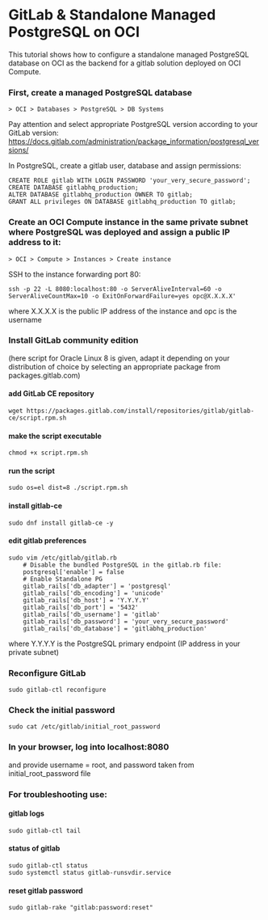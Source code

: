 # GitLab & Standalone Managed PostgreSQL on OCI

This tutorial shows how to configure a standalone managed PostgreSQL
database on OCI as the backend for a gitlab solution deployed on OCI Compute.

### First, create a managed PostgreSQL database
    > OCI > Databases > PostgreSQL > DB Systems

Pay attention and select appropriate PostgreSQL version according to your GitLab version:
https://docs.gitlab.com/administration/package_information/postgresql_versions/

In PostgreSQL, create a gitlab user, database and assign permissions:

    CREATE ROLE gitlab WITH LOGIN PASSWORD 'your_very_secure_password';
    CREATE DATABASE gitlabhq_production;
    ALTER DATABASE gitlabhq_production OWNER TO gitlab;
    GRANT ALL privileges ON DATABASE gitlabhq_production TO gitlab;

### Create an OCI Compute instance in the same private subnet where PostgreSQL was deployed and assign a public IP address to it:
    > OCI > Compute > Instances > Create instance

SSH to the instance forwarding port 80:

    ssh -p 22 -L 8080:localhost:80 -o ServerAliveInterval=60 -o ServerAliveCountMax=10 -o ExitOnForwardFailure=yes opc@X.X.X.X'
where X.X.X.X is the public IP address of the instance and opc is the username

### Install GitLab community edition
(here script for Oracle Linux 8 is given, adapt it depending on your
distribution of choice by selecting an appropriate package from packages.gitlab.com)

#### add GitLab CE repository
    wget https://packages.gitlab.com/install/repositories/gitlab/gitlab-ce/script.rpm.sh

#### make the script executable
    chmod +x script.rpm.sh

#### run the script
    sudo os=el dist=8 ./script.rpm.sh

#### install gitlab-ce
    sudo dnf install gitlab-ce -y

#### edit gitlab preferences
    sudo vim /etc/gitlab/gitlab.rb
        # Disable the bundled PostgreSQL in the gitlab.rb file:
        postgresql['enable'] = false
        # Enable Standalone PG
        gitlab_rails['db_adapter'] = 'postgresql'
        gitlab_rails['db_encoding'] = 'unicode'
        gitlab_rails['db_host'] = 'Y.Y.Y.Y'
        gitlab_rails['db_port'] = '5432'
        gitlab_rails['db_username'] = 'gitlab'
        gitlab_rails['db_password'] = 'your_very_secure_password'
        gitlab_rails['db_database'] = 'gitlabhq_production'
where Y.Y.Y.Y is the PostgreSQL primary endpoint (IP address in your private subnet)

### Reconfigure GitLab
    sudo gitlab-ctl reconfigure

### Check the initial password
    sudo cat /etc/gitlab/initial_root_password

### In your browser, log into localhost:8080
and provide username = root, and password taken from initial_root_password file

### For troubleshooting use:

#### gitlab logs
    sudo gitlab-ctl tail

#### status of gitlab
    sudo gitlab-ctl status
    sudo systemctl status gitlab-runsvdir.service

#### reset gitlab password
    sudo gitlab-rake "gitlab:password:reset"
